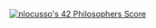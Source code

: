[![nlocusso's 42 Philosophers Score](https://badge42.vercel.app/api/v2/cli2vy3vp021309kxo1tonesa/project/2932528)](https://github.com/JaeSeoKim/badge42)
